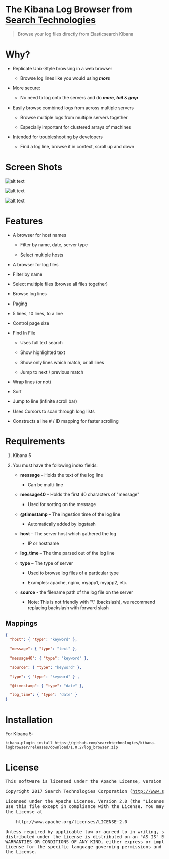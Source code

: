 # The Kibana Log Browser from [Search Technologies](http://www.searchtechnologies.com) 

> Browse your log files directly from Elasticsearch Kibana

# Why?

 - Replicate Unix-Style browsing in a web browser
 
   - Browse log lines like you would using **_more_**
 
 - More secure:
 
   - No need to log onto the servers and do **_more_**, **_tail_** & **_grep_**
   
 - Easily browse combined logs from across multiple servers
 
   - Browse multiple logs from multiple servers together
   
   - Especially important for clustered arrays of machines
   
 - Intended for troubleshooting by developers
 
   - Find a log line, browse it in context, scroll up and down

# Screen Shots

![alt text](https://cloud.githubusercontent.com/assets/1406946/23687388/3d6eaf50-037c-11e7-8e37-970e8cfc3fa5.PNG "Shows selecting servers and files")

![alt text](https://cloud.githubusercontent.com/assets/1406946/23687389/3d726708-037c-11e7-8655-c9c529fcc1d7.PNG "Browsing a log file and log file controls")

![alt text](https://cloud.githubusercontent.com/assets/1406946/23687390/3d7928d6-037c-11e7-8b61-05883a147a3f.PNG "Searching Log Files")

# Features

 - A browser for host names
 
   - Filter by name, date, server type
 
   - Select multiple hosts
 
 -  A browser for log files
 
   - Filter by name
   
   - Select multiple files (browse all files together)
   
 -  Browse log lines

 -  Paging
 
   -  5 lines, 10 lines, to a line
   
   -  Control page size
   
-  Find In File

   -  Uses full text search
   
   -  Show highlighted text
   
   -  Show only lines which match, or all lines
   
   -  Jump to next / previous match
   
-  Wrap lines (or not)

-  Sort

-  Jump to line (infinite scroll bar)

-  Uses Cursors to scan through long lists

-  Constructs a line # / ID mapping for faster scrolling


# Requirements

1. Kibana 5
 
2. You must have the following index fields:

   - **message** – Holds the text of the log line

      - Can be multi-line
      
   - **message40** – Holds the first 40 characters of "message"

      - Used for sorting on the message
      
   - **@timestamp** – The ingestion time of the log line
   
      - Automatically added by logstash
      
   - **host** – The server host which gathered the log
   
      - IP or hostname

   - **log_time** – The time parsed out of the log line
   
   - **type** – The type of server
   
      - Used to browse log files of a particular type
      
      - Examples:  apache, nginx, myapp1, myapp2, etc.

   - **source** - the filename path of the log file on the server
   
      - Note: This is not friendly with "\\" (backslash), we recommend replacing backslash with forward slash
 
## Mappings
 
```JSON
{
  "host": { "type": "keyword" }, 
  
  "message": { "type": "text" }, 

  "message40": { "type": "keyword" }, 

  "source": { "type": "keyword" }, 
  
  "type": { "type": "keyword" } ,

  "@timestamp": { "type": "date" }, 

  "log_time": { "type": "date" }
}
```
 
# Installation 

For Kibana 5:

```
kibana-plugin install https://github.com/searchtechnologies/kibana-logbrowser/releases/download/1.0.2/log_browser.zip 
```

# License

<pre>
This software is licensed under the Apache License, version 2 ("ALv2"), quoted below.

Copyright 2017 Search Technologies Corporation (<a href="http://www.searchtechnologies.com">http://www.searchtechnologies.com</a>)

Licensed under the Apache License, Version 2.0 (the "License"); you may not
use this file except in compliance with the License. You may obtain a copy of
the License at

    http://www.apache.org/licenses/LICENSE-2.0

Unless required by applicable law or agreed to in writing, software
distributed under the License is distributed on an "AS IS" BASIS, WITHOUT
WARRANTIES OR CONDITIONS OF ANY KIND, either express or implied. See the
License for the specific language governing permissions and limitations under
the License.
</pre>
